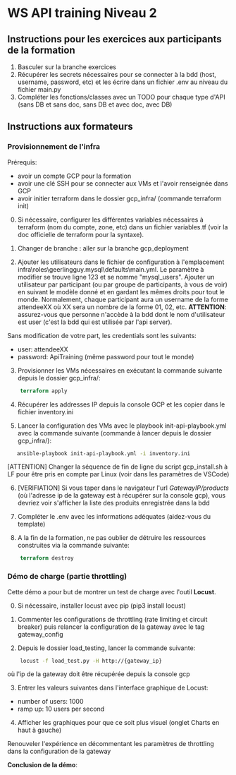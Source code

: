 # WS API training Niveau 2

## Instructions pour les exercices aux participants de la formation

1. Basculer sur la branche exercices
2. Récupérer les secrets nécessaires pour se connecter à la bdd (host, username, password, etc) et les écrire dans un fichier .env au niveau du fichier main.py
3. Compléter les fonctions/classes avec un TODO pour chaque type d'API (sans DB et sans doc, sans DB et avec doc, avec DB)

## Instructions aux formateurs

### Provisionnement de l'infra

Prérequis:

- avoir un compte GCP pour la formation
- avoir une clé SSH pour se connecter aux VMs et l'avoir renseignée dans GCP
- avoir initier terraform dans le dossier gcp_infra/ (commande terraform init)

0. Si nécessaire, configurer les différentes variables nécessaires à terraform (nom du compte, zone, etc) dans un fichier variables.tf (voir la doc officielle de terraform pour la syntaxe).

1. Changer de branche : aller sur la branche gcp_deployment

2. Ajouter les utilisateurs dans le fichier de configuration à l'emplacement infra\roles\geerlingguy.mysql\defaults\main.yml. Le paramètre à modifier se trouve ligne 123 et se nomme "mysql_users". Ajouter un utilisateur par participant (ou par groupe de participants, à vous de voir) en suivant le modèle donné et en gardant les mêmes droits pour tout le monde. Normalement, chaque participant aura un username de la forme attendeeXX où XX sera un nombre de la forme 01, 02, etc.
   **ATTENTION**: assurez-vous que personne n'accède à la bdd dont le nom d'utilisateur est user (c'est la bdd qui est utilisée par l'api server).

Sans modification de votre part, les credentials sont les suivants:

- user: attendeeXX
- password: ApiTraining (même password pour tout le monde)

3. Provisionner les VMs nécessaires en exécutant la commande suivante depuis le dossier gcp_infra/:

```tf
    terraform apply
```

4. Récupérer les addresses IP depuis la console GCP et les copier dans le fichier inventory.ini

5. Lancer la configuration des VMs avec le playbook init-api-playbook.yml avec la commande suivante (commande à lancer depuis le dossier gcp_infra/):

```bash
   ansible-playbook init-api-playbook.yml -i inventory.ini
```

[ATTENTION] Changer la séquence de fin de ligne du script gcp_install.sh à LF pour être pris en compte par Linux (voir dans les paramètres de VSCode)

6. [VERIFIATION] Si vous taper dans le navigateur l'url _GatewayIP/products_ (où l'adresse ip de la gateway est à récupérer sur la console gcp), vous devriez voir s'afficher la liste des produits enregistrée dans la bdd

7. Compléter le .env avec les informations adéquates (aidez-vous du template)

8. A la fin de la formation, ne pas oublier de détruire les ressources construites via la commande suivante:
```tf
    terraform destroy
```

### Démo de charge (partie throttling)

Cette démo a pour but de montrer un test de charge avec l'outil **Locust**.

0. Si nécessaire, installer locust avec pip (pip3 install locust)

1. Commenter les configurations de throttling (rate limiting et circuit breaker) puis relancer la configuration de la gateway avec le tag gateway_config

2. Depuis le dossier load_testing, lancer la commande suivante:

```bash
    locust -f load_test.py -H http://{gateway_ip}
```

où l'ip de la gateway doit être récupérée depuis la console gcp

3. Entrer les valeurs suivantes dans l'interface graphique de Locust:

- number of users: 1000
- ramp up: 10 users per second

4. Afficher les graphiques pour que ce soit plus visuel (onglet Charts en haut à gauche)

Renouveler l'expérience en décommentant les paramètres de throttling dans la configuration de la gateway

**Conclusion de la démo**:
